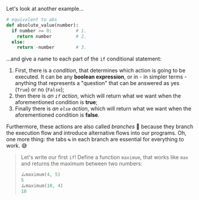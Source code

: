 Let's look at another example...

```python
# equivalent to abs
def absolute_value(number):
  if number >= 0:         # 1.
    return number         # 2.
  else:
    return -number        # 3.
```

...and give a name to each part of the `if` conditional statement:

 1. First, there is a _condition_, that determines which action is going to be executed. It can be any **boolean expression**, or in - in simpler terms - anything that represents a "question" that can be answered as yes (`True`) or no (`False`);
 2. then there is _an `if` action_, which will return what we want when the aforementioned condition is **true**;
 3. Finally there is _an `else` action_, which will return what we want when the aforementioned condition is **false**.

Furthermore, these actions are also called _branches_ :deciduous_tree: because they branch the execution flow and introduce alternative flows into our programs.  Oh, one more thing: the tabs `↹` in each branch are essential for everything to work. :sweat_smile:

> Let's write our first `if`! Define a function `maximum`, that works like `max` and returns the maximum between two numbers:
>
> ```python
> ムmaximum(4, 5)
> 5
> ムmaximum(10, 4)
> 10
> ```
